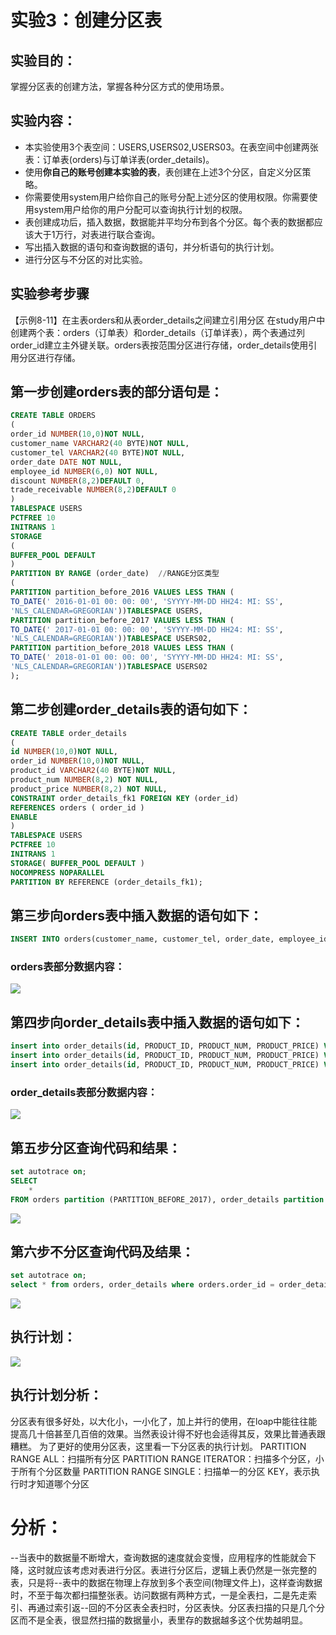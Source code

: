 
# 实验3：创建分区表

## 实验目的：

掌握分区表的创建方法，掌握各种分区方式的使用场景。

## 实验内容：
- 本实验使用3个表空间：USERS,USERS02,USERS03。在表空间中创建两张表：订单表(orders)与订单详表(order_details)。
- 使用**你自己的账号创建本实验的表**，表创建在上述3个分区，自定义分区策略。
- 你需要使用system用户给你自己的账号分配上述分区的使用权限。你需要使用system用户给你的用户分配可以查询执行计划的权限。
- 表创建成功后，插入数据，数据能并平均分布到各个分区。每个表的数据都应该大于1万行，对表进行联合查询。
- 写出插入数据的语句和查询数据的语句，并分析语句的执行计划。
- 进行分区与不分区的对比实验。

## 实验参考步骤

【示例8-11】在主表orders和从表order_details之间建立引用分区
在study用户中创建两个表：orders（订单表）和order_details（订单详表），两个表通过列order_id建立主外键关联。orders表按范围分区进行存储，order_details使用引用分区进行存储。
## 第一步创建orders表的部分语句是：
```sql 
CREATE TABLE ORDERS
(
order_id NUMBER(10,0)NOT NULL,
customer_name VARCHAR2(40 BYTE)NOT NULL,
customer_tel VARCHAR2(40 BYTE)NOT NULL,
order_date DATE NOT NULL,
employee_id NUMBER(6,0) NOT NULL,
discount NUMBER(8,2)DEFAULT 0,
trade_receivable NUMBER(8,2)DEFAULT 0
)
TABLESPACE USERS
PCTFREE 10
INITRANS 1
STORAGE
(
BUFFER_POOL DEFAULT
)
PARTITION BY RANGE (order_date)  //RANGE分区类型
(
PARTITION partition_before_2016 VALUES LESS THAN (
TO_DATE(' 2016-01-01 00: 00: 00', 'SYYYY-MM-DD HH24: MI: SS',
'NLS_CALENDAR=GREGORIAN'))TABLESPACE USERS,
PARTITION partition_before_2017 VALUES LESS THAN (
TO_DATE(' 2017-01-01 00: 00: 00', 'SYYYY-MM-DD HH24: MI: SS',
'NLS_CALENDAR=GREGORIAN'))TABLESPACE USERS02,
PARTITION partition_before_2018 VALUES LESS THAN (
TO_DATE(' 2018-01-01 00: 00: 00', 'SYYYY-MM-DD HH24: MI: SS',
'NLS_CALENDAR=GREGORIAN'))TABLESPACE USERS02
);
```

## 第二步创建order_details表的语句如下：
```sql
CREATE TABLE order_details
(
id NUMBER(10,0)NOT NULL,
order_id NUMBER(10,0)NOT NULL,
product_id VARCHAR2(40 BYTE)NOT NULL,
product_num NUMBER(8,2) NOT NULL,
product_price NUMBER(8,2) NOT NULL,
CONSTRAINT order_details_fk1 FOREIGN KEY (order_id)
REFERENCES orders ( order_id )
ENABLE
)
TABLESPACE USERS
PCTFREE 10 
INITRANS 1
STORAGE( BUFFER_POOL DEFAULT )
NOCOMPRESS NOPARALLEL
PARTITION BY REFERENCE (order_details_fk1);
```

## 第三步向orders表中插入数据的语句如下：
```sql
INSERT INTO orders(customer_name, customer_tel, order_date, employee_id, trade_receivable, discount) VALUES('WANG', '152', to_date ( '2016-12-20 18:31:34' , 'YYYY-MM-DD HH24:MI:SS' ), 001, 16, 6);
```
### orders表部分数据内容：
![](./picture/orders.png)

## 第四步向order_details表中插入数据的语句如下：
```sql
insert into order_details(id, PRODUCT_ID, PRODUCT_NUM, PRODUCT_PRICE) VALUES(233, 233, 233, 255.66);
insert into order_details(id, PRODUCT_ID, PRODUCT_NUM, PRODUCT_PRICE) VALUES(332, 332, 332, 266.55);
insert into order_details(id, PRODUCT_ID, PRODUCT_NUM, PRODUCT_PRICE) VALUES(323, 323, 323, 265.56);
```
### order_details表部分数据内容：
![](./picture/ordersd.png)

## 第五步分区查询代码和结果：
```sql
set autotrace on;
SELECT
    *
FROM orders partition (PARTITION_BEFORE_2017), order_details partition (PARTITION_BEFORE_2017);
```
![](./picture/fenqu.png)
## 第六步不分区查询代码及结果：
```sql
set autotrace on;
select * from orders, order_details where orders.order_id = order_details.order_id(+);
```
![](./picture/bufenqu.png)
## 执行计划：
![](./picture/jeishijihua.png)
## 执行计划分析：
分区表有很多好处，以大化小，一小化了，加上并行的使用，在loap中能往往能提高几十倍甚至几百倍的效果。当然表设计得不好也会适得其反，效果比普通表跟糟糕。
为了更好的使用分区表，这里看一下分区表的执行计划。
PARTITION RANGE ALL：扫描所有分区
PARTITION RANGE ITERATOR：扫描多个分区，小于所有个分区数量
PARTITION RANGE SINGLE：扫描单一的分区
KEY，表示执行时才知道哪个分区


# 分析：
--当表中的数据量不断增大，查询数据的速度就会变慢，应用程序的性能就会下降，这时就应该考虑对表进行分区。表进行分区后，逻辑上表仍然是一张完整的表，只是将--表中的数据在物理上存放到多个表空间(物理文件上)，这样查询数据时，不至于每次都扫描整张表。访问数据有两种方式，一是全表扫，二是先走索引、再通过索引返--回的不分区表全表扫时，分区表快。分区表扫描的只是几个分区而不是全表，很显然扫描的数据量小，表里存的数据越多这个优势越明显。
